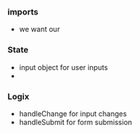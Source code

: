 ### imports
- we want our 

### State
- input object for user inputs
- 


### Logix
- handleChange for input changes
- handleSubmit for form submission
    